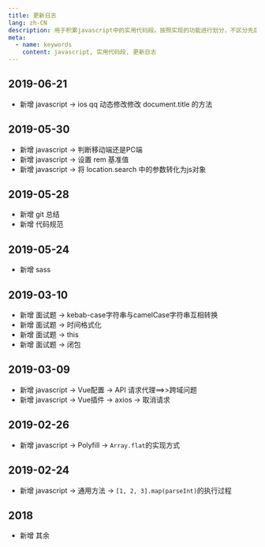 ```yaml
---
title: 更新日志
lang: zh-CN
description: 用于积累javascript中的实用代码段。按照实现的功能进行划分，不区分先后。
meta:
  - name: keywords
    content: javascript, 实用代码段, 更新日志
---
```


## 2019-06-21 ##

- 新增  javascript -> ios qq 动态修改修改 document.title 的方法

## 2019-05-30 ##

- 新增  javascript -> 判断移动端还是PC端
- 新增  javascript -> 设置 rem 基准值
- 新增  javascript -> 将 location.search 中的参数转化为js对象

## 2019-05-28 ##

- 新增  git 总结
- 新增  代码规范

## 2019-05-24 ##

- 新增  sass

## 2019-03-10 ##

- 新增  面试题 -> kebab-case字符串与camelCase字符串互相转换
- 新增  面试题 -> 时间格式化
- 新增  面试题 -> this
- 新增  面试题 -> 闭包

## 2019-03-09 ##

- 新增  javascript -> Vue配置 -> API 请求代理==>>跨域问题
- 新增  javascript -> Vue插件 -> axios -> 取消请求

## 2019-02-26 ##

- 新增 javascript -> Polyfill -> `Array.flat`的实现方式

## 2019-02-24 ##

- 新增 javascript -> 通用方法 -> `[1, 2, 3].map(parseInt)`的执行过程

## 2018 ##

- 新增 其余